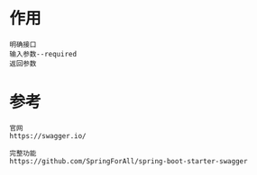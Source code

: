 
# 作用

    明确接口 
    输入参数--required 
    返回参数

# 参考

    官网
    https://swagger.io/

    完整功能
    https://github.com/SpringForAll/spring-boot-starter-swagger